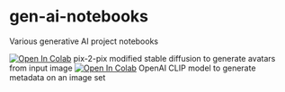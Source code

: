 # gen-ai-notebooks
Various generative AI project notebooks

[![Open In Colab](https://colab.research.google.com/assets/colab-badge.svg)](https://colab.research.google.com/github/patrickabadi/gen-ai-notebooks/blob/main/pix2pix_avatars.ipynb) pix-2-pix modified stable diffusion to generate avatars from input image
[![Open In Colab](https://colab.research.google.com/assets/colab-badge.svg)](https://colab.research.google.com/github/patrickabadi/gen-ai-notebooks/blob/main/clip-metadata.ipynb) OpenAI CLIP model to generate metadata on an image set
